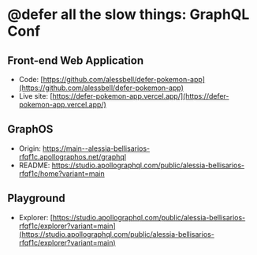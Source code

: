 # @defer all the slow things: GraphQL Conf

## Front-end Web Application

- Code: [https://github.com/alessbell/defer-pokemon-app](https://github.com/alessbell/defer-pokemon-app)
- Live site: [https://defer-pokemon-app.vercel.app/](https://defer-pokemon-app.vercel.app/)

## GraphOS

- Origin: https://main--alessia-bellisarios-rfqf1c.apollographos.net/graphql
- README: https://studio.apollographql.com/public/alessia-bellisarios-rfqf1c/home?variant=main

## Playground

- Explorer: [https://studio.apollographql.com/public/alessia-bellisarios-rfqf1c/explorer?variant=main](https://studio.apollographql.com/public/alessia-bellisarios-rfqf1c/explorer?variant=main)
